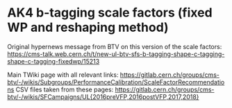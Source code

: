 # AK4 b-tagging scale factors (fixed WP and reshaping method)

Original hypernews message from BTV on this version of the scale factors: https://cms-talk.web.cern.ch/t/new-ul-btv-sfs-b-tagging-shape-c-tagging-shape-c-tagging-fixedwp/15213

Main TWiki page with all relevant links: https://gitlab.cern.ch/groups/cms-btv/-/wikis/Subgroups/PerformanceCalibration/ScaleFactorRecommendations
CSV files taken from these pages: https://gitlab.cern.ch/groups/cms-btv/-/wikis/SFCampaigns/UL{2016preVFP,2016postVFP,2017,2018}
